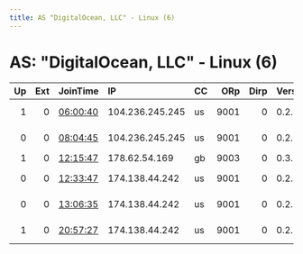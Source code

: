 ```yaml
---
title: AS "DigitalOcean, LLC" - Linux (6)
---
```


# AS: "DigitalOcean, LLC" - Linux (6)

|   Up |   Ext | JoinTime                                                                                            | IP              | CC   |   ORp |   Dirp | Version   | Contact                   | Nickname          |   eFamMembers |
|-----:|------:|:----------------------------------------------------------------------------------------------------|:----------------|:-----|------:|-------:|:----------|:--------------------------|:------------------|--------------:|
|    1 |     0 | [06:00:40](https://metrics.torproject.org/rs.html#details/8A53F7F8CD4806E834F7B0892A21F82EBE4F80CF) | 104.236.245.245 | us   |  9001 |      0 | 0.2.9.15  | tor-operator@intelimight. | IntelimightRelay1 |             1 |
|    0 |     0 | [08:04:45](https://metrics.torproject.org/rs.html#details/9F309A965D9377A52152F21C4DA503BEEC79D59A) | 104.236.245.245 | us   |  9001 |      0 | 0.2.9.15  | tor-operator@intelimight. | IntelimightRelay1 |             1 |
|    1 |     0 | [12:15:47](https://metrics.torproject.org/rs.html#details/48BB19424714005CE8AE4B612C1789E12B3B5E19) | 178.62.54.169   | gb   |  9003 |      0 | 0.3.2.10  | None                      | dDByY2gK          |             1 |
|    0 |     0 | [12:33:47](https://metrics.torproject.org/rs.html#details/E7A32EF84E879FC744E127F50F083C03B355BC91) | 174.138.44.242  | us   |  9001 |      0 | 0.2.9.14  | 0xA74ECAD6 Necati Yared O | neyaoz            |             1 |
|    0 |     0 | [13:06:35](https://metrics.torproject.org/rs.html#details/96D0F014259D41526C4B710DC7F30F3500AD0F5B) | 174.138.44.242  | us   |  9001 |      0 | 0.2.9.14  | 0xA74ECAD6 Necati Yared O | neyaoz            |             1 |
|    1 |     0 | [20:57:27](https://metrics.torproject.org/rs.html#details/3E3005A4B43FAFCE070FFE19D53076EC22EE0944) | 174.138.44.242  | us   |  9001 |      0 | 0.2.9.14  | 0xA74ECAD6 Necati Yared O | neyaoz            |             1 |

